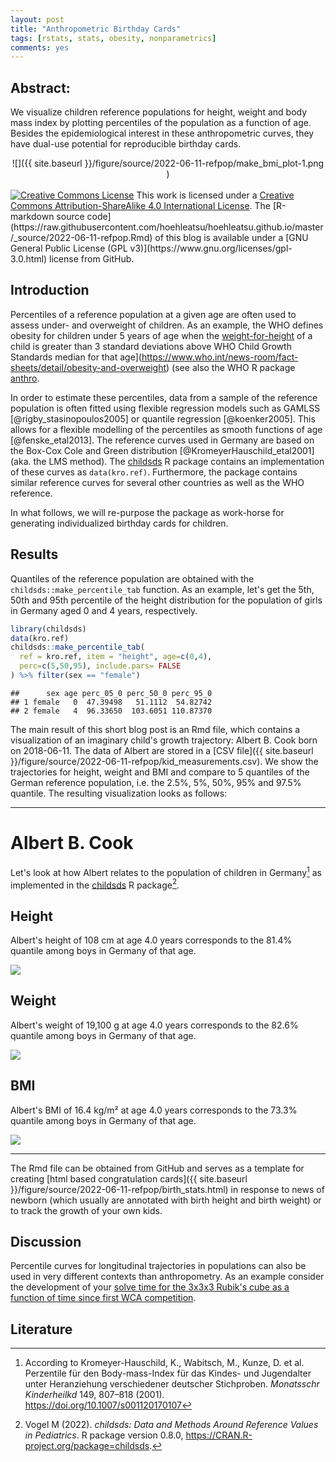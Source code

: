 ```yaml
---
layout: post
title: "Anthropometric Birthday Cards"
tags: [rstats, stats, obesity, nonparametrics]
comments: yes
---
```


 <!-- bibliography: /Users/hoehle/Literature/Bibtex/jabref.bib -->




## Abstract:

We visualize children reference populations for height, weight and body mass index by plotting percentiles of the population as a function of age. Besides the epidemiological interest in these anthropometric curves, they have dual-use potential for reproducible birthday cards.

<center>
![]({{ site.baseurl }}/figure/source/2022-06-11-refpop/make_bmi_plot-1.png )
</center>

<br>
<a rel="license" href="http://creativecommons.org/licenses/by-sa/4.0/"><img alt="Creative Commons License" style="border-width:0" src="https://i.creativecommons.org/l/by-sa/4.0/88x31.png"/></a>
This work is licensed under a <a rel="license"
href="http://creativecommons.org/licenses/by-sa/4.0/">Creative Commons
Attribution-ShareAlike 4.0 International License</a>.
The [R-markdown source code](https://raw.githubusercontent.com/hoehleatsu/hoehleatsu.github.io/master/_source/2022-06-11-refpop.Rmd) of this blog is available under a [GNU General Public License (GPL v3)](https://www.gnu.org/licenses/gpl-3.0.html) license from GitHub.

## Introduction

Percentiles of a reference population at a given age are often used to assess under- and overweight of children. As an example, the WHO defines 
obesity for children under 5 years of age when the [weight-for-height](https://cdn.who.int/media/docs/default-source/child-growth/child-growth-standards/indicators/weight-for-length-height/cht-wfl-girls-z-0-2.pdf?sfvrsn=a683172c_11) of a child is greater than 3 standard deviations above WHO Child Growth Standards median for that age](https://www.who.int/news-room/fact-sheets/detail/obesity-and-overweight) (see also the WHO R package [anthro](https://cran.r-project.org/web/packages/anthro/index.html).

In order to estimate these percentiles, data from a sample of the reference population is often fitted using flexible regression models such as GAMLSS [@rigby_stasinopoulos2005] or quantile regression [@koenker2005]. This allows for a flexible modelling of the percentiles as smooth functions of age [@fenske_etal2013]. The reference curves used in Germany are based on the Box-Cox Cole and Green distribution [@KromeyerHauschild_etal2001] (aka. the LMS method).
The [childsds](https://cran.r-project.org/web/packages/childsds/index.html) R package contains an implementation of these curves as `data(kro.ref)`. Furthermore, the package contains similar reference curves for several other countries as well as the WHO reference. 

In what follows, we will re-purpose the package as work-horse for generating individualized birthday cards for children.

## Results

Quantiles of the reference population are obtained with the `childsds::make_percentile_tab` function. As an example, let's get the 5th, 50th and 95th percentile of the height distribution for the population of girls in Germany aged 0 and 4 years, respectively.


```r
library(childsds)
data(kro.ref)
childsds::make_percentile_tab(
  ref = kro.ref, item = "height", age=c(0,4),
  perc=c(5,50,95), include.pars= FALSE
) %>% filter(sex == "female") 
```

```
##      sex age perc_05_0 perc_50_0 perc_95_0
## 1 female   0  47.39498   51.1112  54.82742
## 2 female   4  96.33650  103.6051 110.87370
```


The main result of this short blog post is an Rmd file, which contains a visualization of an imaginary child's growth trajectory: Albert B. Cook born on 2018-06-11. The data of Albert are stored in a [CSV file]({{ site.baseurl }}/figure/source/2022-06-11-refpop/kid_measurements.csv). We show the trajectories for height, weight and BMI and compare to 5 quantiles of the German reference population, i.e. the 2.5%, 5%, 50%, 95% and 97.5% quantile. The resulting visualization looks as follows:

<hr>

<!--
---
title: "Birth statistics"
author: ""
date: '2022-06-11'
output:
  html_document: default
  pdf_document: default
editor_options:
 chunk_output_type: console
---
-->
<!-- 
Remove above comment to make this into an Rmd file. This was commented in order
     for Jekyll not to accidently process the page when creating the blog
-->
















# Albert B. Cook

Let's look at how Albert relates to the population of children in Germany[^1] as implemented in the [childsds](https://cran.r-project.org/web/packages/childsds/index.html) R package[^2].

## Height

Albert's height of 108 cm at age 4.0 years corresponds to the 81.4% quantile among boys in Germany of that age.

<img src="{{ site.baseurl }}/figure/source/2022-06-11-refpop/make_height_plot-1.png" style="display: block; margin: auto;" />


## Weight

Albert's weight of 19,100 g at age 4.0 years corresponds to the 82.6% quantile among boys in Germany of that age.

<img src="{{ site.baseurl }}/figure/source/2022-06-11-refpop/make_weight_plot-1.png" style="display: block; margin: auto;" />

## BMI

Albert's BMI of 16.4 kg/m² at age 4.0 years corresponds to the 73.3% quantile among boys in Germany of that age.

<img src="{{ site.baseurl }}/figure/source/2022-06-11-refpop/make_bmi_plot-1.png" style="display: block; margin: auto;" />



 


[^1]: According to Kromeyer-Hauschild, K., Wabitsch, M., Kunze, D. et al. Perzentile für den Body-mass-Index für das Kindes- und Jugendalter unter Heranziehung verschiedener deutscher Stichproben. *Monatsschr Kinderheilkd* 149, 807–818 (2001). https://doi.org/10.1007/s001120170107

[^2]: Vogel M (2022). _childsds: Data and Methods Around Reference Values in Pediatrics_. R package version 0.8.0,
<https://CRAN.R-project.org/package=childsds>.
<hr>

The Rmd file can be obtained from GitHub and serves as a template for creating [html based congratulation cards]({{ site.baseurl }}/figure/source/2022-06-11-refpop/birth_stats.html) in response to news of newborn (which usually are annotated with birth height and birth weight) or to track the growth of your own kids.

## Discussion

Percentile curves for longitudinal trajectories in populations can also be used in very different contexts than anthropometry. As an example consider the development of your [solve time for the 3x3x3 Rubik's cube as a function of time since first WCA competition](https://staff.math.su.se/hoehle/blog/2019/05/06/wcamining.html). 


## Literature




